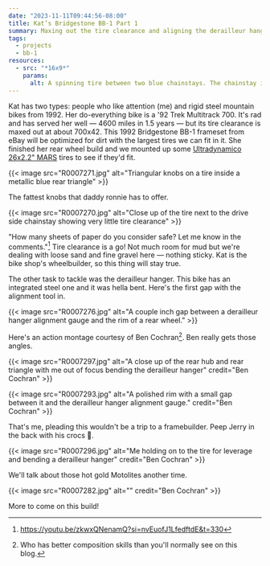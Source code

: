 ```yaml
---
date: "2023-11-11T09:44:56-08:00"
title: Kat’s Bridgestone BB-1 Part 1
summary: Maxing out the tire clearance and aligning the derailleur hanger on Kat's new-to-her Bridgestone BB-1.
tags:
  - projects
  - bb-1
resources:
  - src: "*16x9*"
    params:
      alt: A spinning tire between two blue chainstays. The chainstay in front says "Bridgestone"
---
```


Kat has two types: people who like attention (me) and rigid steel mountain bikes from 1992. Her do-everything bike is a '92 Trek Multitrack 700. It's rad and has served her well — 4600 miles in 1.5 years — but its tire clearance is maxed out at about 700x42. This 1992 Bridgestone BB-1 frameset from eBay will be optimized for dirt with the largest tires we can fit in it. She finished her rear wheel build and we mounted up some [Ultradynamico 26x2.2" MARS](https://ultradynamico.com/products/mars-jff?variant=32926187880533) tires to see if they'd fit.

{{< image src="R0007271.jpg" alt="Triangular knobs on a tire inside a metallic blue rear triangle" >}}

The fattest knobs that daddy ronnie has to offer.

{{< image src="R0007270.jpg" alt="Close up of the tire next to the drive side chainstay showing very little tire clearance" >}}

"How many sheets of paper do you consider safe? Let me know in the comments."[^1] Tire clearance is a go! Not much room for mud but we're dealing with loose sand and fine gravel here — nothing sticky. Kat is the bike shop's wheelbuilder, so this thing will stay true.

[^1]: https://youtu.be/zkwxQNenamQ?si=nvEuofJ1LfedftdE&t=330

The other task to tackle was the derailleur hanger. This bike has an integrated steel one and it was hella bent. Here's the first gap with the alignment tool in.

{{< image src="R0007276.jpg" alt="A couple inch gap between a derailleur hanger alignment gauge and the rim of a rear wheel." >}}

Here's an action montage courtesy of Ben Cochran[^2]. Ben really gets those angles.

[^2]: Who has better composition skills than you'll normally see on this blog.

{{< image src="R0007297.jpg" alt="A close up of the rear hub and rear triangle with me out of focus bending the derailleur hanger" credit="Ben Cochran" >}}

{{< image src="R0007293.jpg" alt="A polished rim with a small gap between it and the derailleur hanger alignment gauge." credit="Ben Cochran" >}}

That's me, pleading this wouldn't be a trip to a framebuilder. Peep Jerry in the back with his crocs 🫡.

{{< image src="R0007296.jpg" alt="Me holding on to the tire for leverage and bending a derailleur hanger" credit="Ben Cochran" >}}

We'll talk about those hot gold Motolites another time.

{{< image src="R0007282.jpg" alt="" credit="Ben Cochran" >}}

More to come on this build!

